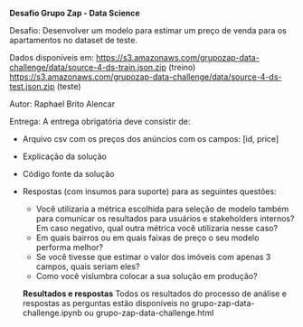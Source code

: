 <b>Desafio Grupo Zap - Data Science</b>

Desafio:
Desenvolver um modelo para estimar um preço de venda para os apartamentos no dataset de teste.

Dados disponíveis em:
https://s3.amazonaws.com/grupozap-data-challenge/data/source-4-ds-train.json.zip (treino)
https://s3.amazonaws.com/grupozap-data-challenge/data/source-4-ds-test.json.zip (teste)

Autor: Raphael Brito Alencar

Entrega:
A entrega obrigatória deve consistir de:

* Arquivo csv com os preços dos anúncios com os campos: [id, price]
* Explicação da solução
* Código fonte da solução
* Respostas (com insumos para suporte) para as seguintes questões:
  * Você utilizaria a métrica escolhida para seleção de modelo também para comunicar os resultados para usuários e stakeholders internos? Em caso negativo, qual outra métrica você utilizaria nesse caso?
  * Em quais bairros ou em quais faixas de preço o seu modelo performa melhor?
  * Se você tivesse que estimar o valor dos imóveis com apenas 3 campos, quais seriam eles?
  * Como você vislumbra colocar a sua solução em produção?
  
  
  
  <b>Resultados e respostas</b>
  Todos os resultados do processo de análise e respostas as perguntas estão disponíveis no grupo-zap-data-challenge.ipynb ou grupo-zap-data-challenge.html


